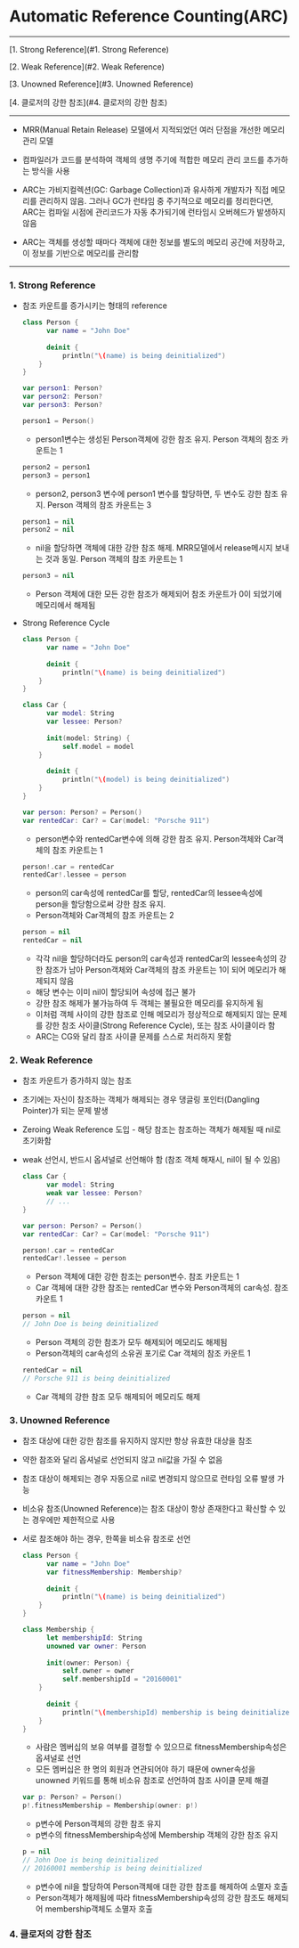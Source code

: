 # Automatic Reference Counting(ARC)

---

[1. Strong Reference](#1. Strong Reference)

[2. Weak Reference](#2. Weak Reference)

[3. Unowned Reference](#3. Unowned Reference)

[4. 클로저의 강한 참조](#4. 클로저의 강한 참조)

---

- MRR(Manual Retain Release) 모델에서 지적되었던 여러 단점을 개선한 메모리 관리 모델

- 컴파일러가 코드를 분석하여 객체의 생명 주기에 적합한 메모리 관리 코드를 추가하는 방식을 사용
- ARC는 가비지컬렉션(GC: Garbage Collection)과 유사하게 개발자가 직접 메모리를 관리하지 않음. 그러나 GC가 런타임 중 주기적으로 메모리를 정리한다면, ARC는 컴파일 시점에 관리코드가 자동 추가되기에 런타임시 오버헤드가 발생하지 않음
- ARC는 객체를 생성할 때마다 객체에 대한 정보를 별도의 메모리 공간에 저장하고, 이 정보를 기반으로 메모리를 관리함

---

### 1. Strong Reference

- 참조 카운트를 증가시키는 형태의 reference

  ```swift
  class Person {
    	var name = "John Doe"
    
    	deinit {
        	println("\(name) is being deinitialized")
      }
  }
  
  var person1: Person?
  var person2: Person?
  var person3: Person?
  
  person1 = Person()
  ```

  - person1변수는 생성된 Person객체에 강한 참조 유지. Person 객체의 참조 카운트는 1

  ```swift
  person2 = person1
  person3 = person1
  ```

  - person2, person3 변수에 person1 변수를 할당하면, 두 변수도 강한 참조 유지. Person 객체의 참조 카운트는 3

  ```swift
  person1 = nil
  person2 = nil
  ```

  - nil을 할당하면 객체에 대한 강한 참조 해제. MRR모델에서 release메시지 보내는 것과 동일. Person 객체의 참조 카운트는 1

  ```swift
  person3 = nil
  ```

  - Person 객체에 대한 모든 강한 참조가 해제되어 참조 카운트가 0이 되었기에 메모리에서 해제됨



- Strong Reference Cycle

  ```swift
  class Person {
    	var name = "John Doe"
    
    	deinit {
        	println("\(name) is being deinitialized")
      }
  }
  
  class Car {
    	var model: String
    	var lessee: Person?
    
    	init(model: String) {
        	self.model = model
      }
    
    	deinit {
        	println("\(model) is being deinitialized")
      }
  }
  
  var person: Person? = Person()
  var rentedCar: Car? = Car(model: "Porsche 911")
  ```

  - person변수와 rentedCar변수에 의해 강한 참조 유지. Person객체와 Car객체의 참조 카운트는 1

  ```swift
  person!.car = rentedCar
  rentedCar!.lessee = person
  ```

  - person의 car속성에 rentedCar를 할당, rentedCar의 lessee속성에 person을 할당함으로써 강한 참조 유지. 
  - Person객체와 Car객체의 참조 카운트는 2

  ```swift
  person = nil
  rentedCar = nil
  ```

  - 각각 nil을 할당하더라도 person의 car속성과 rentedCar의 lessee속성의 강한 참조가 남아 Person객체와 Car객체의 참조 카운트는 1이 되어 메모리가 해제되지 않음
  - 해당 변수는 이미 nil이 할당되어 속성에 접근 불가
  - 강한 참조 해제가 불가능하여 두 객체는 불필요한 메모리를 유지하게 됨
  - 이처럼 객체 사이의 강한 참조로 인해 메모리가 정상적으로 해제되지 않는 문제를 강한 참조 사이클(Strong Reference Cycle), 또는 참조 사이클이라 함
  - ARC는 CG와 달리 참조 사이클 문제를 스스로 처리하지 못함



### 2. Weak Reference

- 참조 카운트가 증가하지 않는 참조

- 초기에는 자신이 참조하는 객체가 해제되는 경우 댕글링 포인터(Dangling Pointer)가 되는 문제 발생

- Zeroing Weak Reference 도입 - 해당 참조는 참조하는 객체가 해제될 때 nil로 초기화함

- weak 선언시, 반드시 옵셔널로 선언해야 함 (참조 객체 해재시, nil이 될 수 있음)

  ```swift
  class Car {
    	var model: String
    	weak var lessee: Person?
    	// ...
  }
  
  var person: Person? = Person()
  var rentedCar: Car? = Car(model: "Porsche 911")
  
  person!.car = rentedCar
  rentedCar!.lessee = person
  ```

  - Person 객체에 대한 강한 참조는 person변수. 참조 카운트는 1
  - Car 객체에 대한 강한 참조는 rentedCar 변수와 Person객체의 car속성. 참조 카운트 1

  ```swift
  person = nil
  // John Doe is being deinitialized
  ```

  - Person 객체의 강한 참조가 모두 해제되어 메모리도 해제됨
  - Person객체의 car속성의 소유권 포기로 Car 객체의 참조 카운트 1

  ```swift
  rentedCar = nil
  // Porsche 911 is being deinitialized
  ```

  - Car 객체의 강한 참조 모두 해제되어 메모리도 해제



### 3. Unowned Reference

- 참조 대상에 대한 강한 참조를 유지하지 않지만 항상 유효한 대상을 참조

- 약한 참조와 달리 옵셔널로 선언되지 않고 nil값을 가질 수 없음

- 참조 대상이 해제되는 경우 자동으로 nil로 변경되지 않으므로 런타임 오류 발생 가능

- 비소유 참조(Unowned Reference)는 참조 대상이 항상 존재한다고 확신할 수 있는 경우에만 제한적으로 사용

- 서로 참조해야 하는 경우, 한쪽을 비소유 참조로 선언

  ```swift
  class Person {
    	var name = "John Doe"
    	var fitnessMembership: Membership?
    
    	deinit {
        	println("\(name) is being deinitialized")
      }
  }
  
  class Membership {
    	let membershipId: String
    	unowned var owner: Person
    
    	init(owner: Person) {
        	self.owner = owner
        	self.membershipId = "20160001"
      }
    
    	deinit {
        	println("\(membershipId) membership is being deinitialized")
      }
  }
  ```

  - 사람은 멤버십의 보유 여부를 결정할 수 있으므로 fitnessMembership속성은 옵셔널로 선언
  - 모든 멤버십은 한 명의 회원과 연관되어야 하기 때문에 owner속성을 unowned 키워드를 통해 비소유 참조로 선언하여 참조 사이클 문제 해결

  ```swift
  var p: Person? = Person()
  p!.fitnessMembership = Membership(owner: p!)
  ```

  - p변수에 Person객체의 강한 참조 유지
  - p변수의 fitnessMembership속성에 Membership 객체의 강한 참조 유지

  ```swift
  p = nil
  // John Doe is being deinitialized
  // 20160001 membership is being deinitialized
  ```

  - p변수에 nil을 할당하여 Person객체애 대한 강한 참조를 해제하여 소멸자 호출
  - Person객체가 해제됨에 따라 fitnessMembership속성의 강한 참조도 해제되어 membership객체도 소멸자 호출





### 4. 클로저의 강한 참조







